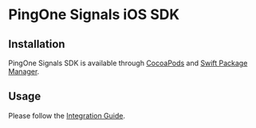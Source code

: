 # PingOne Signals iOS SDK

## Installation

PingOne Signals SDK is available through [CocoaPods](https://cocoapods.org) and [Swift Package Manager](https://swift.org/package-manager/).

## Usage

Please follow the [Integration Guide](https://apidocs.pingidentity.com/pingone/native-sdks/v1/api/#pingone-risk-sdk-for-ios).
